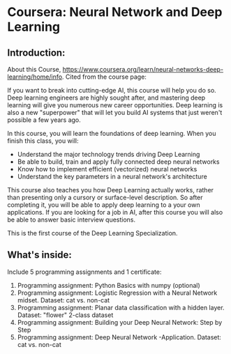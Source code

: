 # Coursera: Neural Network and Deep Learning
## Introduction: 
About this Course, https://www.coursera.org/learn/neural-networks-deep-learning/home/info. Cited from the course page:

If you want to break into cutting-edge AI, this course will help you do so. Deep learning engineers are highly sought after, and mastering deep learning will give you numerous new career opportunities. Deep learning is also a new "superpower" that will let you build AI systems that just weren't possible a few years ago. 

In this course, you will learn the foundations of deep learning. When you finish this class, you will:
- Understand the major technology trends driving Deep Learning
- Be able to build, train and apply fully connected deep neural networks 
- Know how to implement efficient (vectorized) neural networks 
- Understand the key parameters in a neural network's architecture 

This course also teaches you how Deep Learning actually works, rather than presenting only a cursory or surface-level description. So after completing it, you will be able to apply deep learning to a your own applications. If you are looking for a job in AI, after this course you will also be able to answer basic interview questions. 

This is the first course of the Deep Learning Specialization.

## What's inside:
Include 5 programming assignments and 1 certificate:
1. Programming assignment: Python Basics with numpy (optional)
1. Programming assignment: Logistic Regression with a Neural Network midset. Dataset: cat vs. non-cat
1. Programming assignment: Planar data classification with a hidden layer. Dataset: "flower" 2-class dataset
1. Programming assignment: Building your Deep Neural Network: Step by Step
1. Programming assignment: Deep Neural Network -Application. Dataset: cat vs. non-cat
